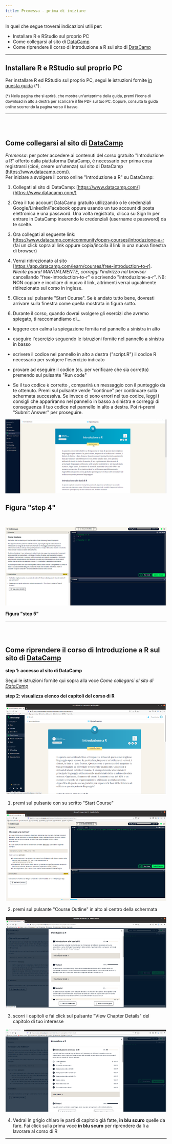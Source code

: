 ```yaml
---
title: Premessa - prima di iniziare
---
```


In quel che segue troverai indicazioni utili per:

- Installare R e RStudio sul proprio PC
- Come collegarsi al sito di <a href="https://www.datacamp.com/">DataCamp</a>
- Come riprendere il corso di Introduzione a R sul sito di <a href="https://www.datacamp.com/">DataCamp</a>

---
  
## Installare R e RStudio sul proprio PC
Per installare R ed RStudio sul proprio PC, segui le istruzioni fornite <a href="[https://github.com/maghetta/teaching_R/blob/main/Installazione-R-RStudio.pdf](https://github.com/maghetta/teaching_R/raw/main/Installazione-R-RStudio.pdf
)" download>in questa guida</a> (*).

<small>(*) Nella pagina che si aprirà, che mostra un'anteprima della guida, premi l'icona di download in alto a destra per scaricare il file PDF sul tuo PC. Oppure, consulta la guida online scorrendo la pagina verso il basso.</small>
<br>

---

<br>
<br>

## Come collegarsi al sito di <a href="https://www.datacamp.com/">DataCamp</a>

*Premessa*: per poter accedere ai contenuti del corso gratuito "Introduzione a R" offerto dalla piattaforma DataCamp, è necessario per prima cosa registrarsi (cioé, creare un'utenza) sul sito di DataCamp <a href="https://www.datacamp.com/">(https://www.datacamp.com/)</a>.
<br>
Per iniziare a svolgere il corso online "Introduzione a R" su DataCamp:

1. Collegati al sito di DataCamp: [https://www.datacamp.com/](https://www.datacamp.com/)
   
2. Crea il tuo account DataCamp gratuito utilizzando o le credenziali Google/LinkedIn/Facebook oppure usando un tuo account di posta elettronica e una password. Una volta registrato, clicca su Sign In per entrare in DataCamp inserendo le credenziali (username e password) da te scelte.
   
3. Ora collegati al seguente link:  <a href="https://www.datacamp.com/community/open-courses/introduzione-a-r">https://www.datacamp.com/community/open-courses/introduzione-a-r</a> (fai un click sopra al link oppure copia/incolla il link in una nuova finestra di browser)

4. Verrai ridirezionato al sito [https://app.datacamp.com/learn/courses/free-introduction-to-r]. *Niente paura! MANUALMENTE, correggi l'indirizzo nel browser* cancellando "free-introduction-to-r" e scrivendo "introduzione-a-r". NB: NON copiare e incollare di nuovo il link, altrimenti verrai ugualmente ridirezionato sul corso in inglese.
   
5. Clicca sul pulsante "Start Course". Se è andato tutto bene, dovresti arrivare sulla finestra come quella mostrata in figura sotto.

6. Durante il corso, quando dovrai svolgere gli esercizi che avremo spiegato, ti raccomandiamo di...

- leggere con calma la spiegazione fornita nel pannello a sinistra in alto

- eseguire l'esercizio seguendo le istruzioni fornite nel pannello a sinistra in basso

- scrivere il codice nel pannello in alto a destra ("script.R") il codice R necessario per svolgere l'esercizio indicato

- provare ad eseguire il codice (es. per verificare che sia corretto) premendo sul pulsante "Run code"

- Se il tuo codice è corretto , comparirà un messaggio con il punteggio da te ottenuto. Premi sul pulsante verde "continue" per continuare sulla schermata successiva. Se invece ci sono errori nel tuo codice, leggi i consigli che appariranno nel pannello in basso a sinistra e correggi di conseguenza il tuo codice nel pannello in alto a destra. Poi ri-premi "Submit Answer" per proseguire.

![modulo1_step4](images/modulo1/modulo1_step4.png)

**Figura "step 4"**
---
<br>

![modulo1_step5](images/modulo1/step5.png)

**Figura "step 5"**

---

<br>
<br>

## Come riprendere il corso di Introduzione a R sul sito di <a href="https://www.datacamp.com/">DataCamp</a>

**step 1: accesso al sito di DataCamp**

Segui le istruzioni fornite qui sopra alla voce *Come collegarsi al sito di <a href="https://www.datacamp.com/">DataCamp</a>*

**step 2: visualizza elenco dei capitoli del corso di R**

![datacamp](/images/modulo2/datacamp4.png)

1. premi sul pulsante con su scritto "Start Course"

![datacamp](/images/modulo2/datacamp5.png)

2. premi sul pulsante "Course Outline" in alto al centro della schermata

![datacamp](/images/modulo2/datacamp6.png)

3. scorri i capitoli e fai click sul pulsante "View Chapter Details" del capitolo di tuo interesse

![datacamp](/images/modulo2/datacamp7.png)

4. Vedrai in grigio chiaro le parti di capitolo già fatte, **in blu scuro** quelle da fare. Fai click sulla prima voce **in blu scuro** per riprendere da lì a lavorare al corso di R

---

<br>
<br>


